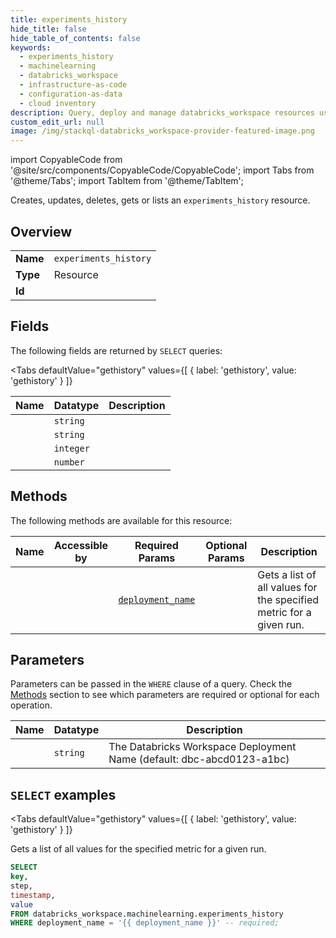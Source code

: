 ```yaml
--- 
title: experiments_history
hide_title: false
hide_table_of_contents: false
keywords:
  - experiments_history
  - machinelearning
  - databricks_workspace
  - infrastructure-as-code
  - configuration-as-data
  - cloud inventory
description: Query, deploy and manage databricks_workspace resources using SQL
custom_edit_url: null
image: /img/stackql-databricks_workspace-provider-featured-image.png
---
```


import CopyableCode from '@site/src/components/CopyableCode/CopyableCode';
import Tabs from '@theme/Tabs';
import TabItem from '@theme/TabItem';

Creates, updates, deletes, gets or lists an <code>experiments_history</code> resource.

## Overview
<table><tbody>
<tr><td><b>Name</b></td><td><code>experiments_history</code></td></tr>
<tr><td><b>Type</b></td><td>Resource</td></tr>
<tr><td><b>Id</b></td><td><CopyableCode code="databricks_workspace.machinelearning.experiments_history" /></td></tr>
</tbody></table>

## Fields

The following fields are returned by `SELECT` queries:

<Tabs
    defaultValue="gethistory"
    values={[
        { label: 'gethistory', value: 'gethistory' }
    ]}
>
<TabItem value="gethistory">

<table>
<thead>
    <tr>
    <th>Name</th>
    <th>Datatype</th>
    <th>Description</th>
    </tr>
</thead>
<tbody>
<tr>
    <td><CopyableCode code="key" /></td>
    <td><code>string</code></td>
    <td></td>
</tr>
<tr>
    <td><CopyableCode code="step" /></td>
    <td><code>string</code></td>
    <td></td>
</tr>
<tr>
    <td><CopyableCode code="timestamp" /></td>
    <td><code>integer</code></td>
    <td></td>
</tr>
<tr>
    <td><CopyableCode code="value" /></td>
    <td><code>number</code></td>
    <td></td>
</tr>
</tbody>
</table>
</TabItem>
</Tabs>

## Methods

The following methods are available for this resource:

<table>
<thead>
    <tr>
    <th>Name</th>
    <th>Accessible by</th>
    <th>Required Params</th>
    <th>Optional Params</th>
    <th>Description</th>
    </tr>
</thead>
<tbody>
<tr>
    <td><a href="#gethistory"><CopyableCode code="gethistory" /></a></td>
    <td><CopyableCode code="select" /></td>
    <td><a href="#parameter-deployment_name"><code>deployment_name</code></a></td>
    <td></td>
    <td>Gets a list of all values for the specified metric for a given run.</td>
</tr>
</tbody>
</table>

## Parameters

Parameters can be passed in the `WHERE` clause of a query. Check the [Methods](#methods) section to see which parameters are required or optional for each operation.

<table>
<thead>
    <tr>
    <th>Name</th>
    <th>Datatype</th>
    <th>Description</th>
    </tr>
</thead>
<tbody>
<tr id="parameter-deployment_name">
    <td><CopyableCode code="deployment_name" /></td>
    <td><code>string</code></td>
    <td>The Databricks Workspace Deployment Name (default: dbc-abcd0123-a1bc)</td>
</tr>
</tbody>
</table>

## `SELECT` examples

<Tabs
    defaultValue="gethistory"
    values={[
        { label: 'gethistory', value: 'gethistory' }
    ]}
>
<TabItem value="gethistory">

Gets a list of all values for the specified metric for a given run.

```sql
SELECT
key,
step,
timestamp,
value
FROM databricks_workspace.machinelearning.experiments_history
WHERE deployment_name = '{{ deployment_name }}' -- required;
```
</TabItem>
</Tabs>
